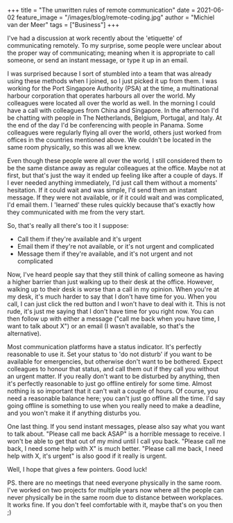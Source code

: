 +++
title = "The unwritten rules of remote communication"
date = 2021-06-02
feature_image = "/images/blog/remote-coding.jpg"
author = "Michiel van der Meer"
tags = ["Business"]
+++

I've had a discussion at work recently about the 'etiquette' of communicating remotely. To my surprise, some people were unclear about the proper way of communicating; meaning when it is appropriate to call someone, or send an instant message, or type it up in an email.

I was surprised because I sort of stumbled into a team that was already using these methods when I joined, so I just picked it up from them. I was working for the Port Singapore Authority (PSA) at the time, a multinational harbour corporation that operates harbours all over the world. My colleagues were located all over the world as well. In the morning I could have a call with colleagues from China and Singapore. In the afternoon I'd be chatting with people in The Netherlands, Belgium, Portugal, and Italy. At the end of the day I'd be conferencing with people in Panama. Some colleagues were regularly flying all over the world, others just worked from offices in the countries mentioned above. We couldn't be located in the same room physically, so this was all we knew.

Even though these people were all over the world, I still considered them to be the same distance away as regular colleagues at the office. Maybe not at first, but that's just the way it ended up feeling like after a couple of days. If I ever needed anything immediately, I'd just call them without a moments' hesitation. If it could wait and was simple, I'd send them an instant message. If they were not available, or if it could wait and was complicated, I'd email them. I 'learned' these rules quickly because that's exactly how they communicated with me from the very start.

So, that's really all there's too it I suppose:

-  Call them if they're available and it's urgent
-  Email them if they're not available, or it's not urgent and complicated
-  Message them if they're available, and it's not urgent and not complicated

Now, I've heard people say that they still think of calling someone as having a higher barrier than just walking up to their desk at the office. However, walking up to their desk is worse than a call in my opinion. When you're at my desk, it's much harder to say that I don't have time for you. When you call, I can just click the red button and I won't have to deal with it. This is not rude, it's just me saying that I don't have time for you right now. You can then follow up with either a message ("call me back when you have time, I want to talk about X") or an email (I wasn't available, so that's the alternative).

Most communication platforms have a status indicator. It's perfectly reasonable to use it. Set your status to 'do not disturb' if you want to be available for emergencies, but otherwise don't want to be bothered. Expect colleagues to honour that status, and call them out if they call you without an urgent matter. If you really don't want to be disturbed by anything, then it's perfectly reasonable to just go offline entirely for some time. Almost nothing is so important that it can't wait a couple of hours. Of course, you need a reasonable balance here; you can't just go offline all the time. I'd say going offline is something to use when you really need to make a deadline, and you won't make it if anything disturbs you.

One last thing. If you send instant messages, please also say what you want to talk about. "Please call me back ASAP" is a horrible message to receive. I won't be able to get that out of my mind until I call you back. "Please call me back, I need some help with X" is much better. "Please call me back, I need help with X, it's urgent" is also good if it really is urgent.

Well, I hope that gives a few pointers. Good luck!

PS. there are no meetings that need everyone physically in the same room. I've worked on two projects for multiple years now where all the people can never physically be in the same room due to distance between workplaces. It works fine. If you don't feel comfortable with it, maybe that's on you then ;)
